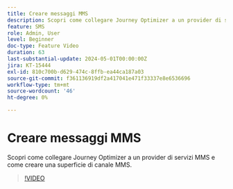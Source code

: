 ```yaml
---
title: Creare messaggi MMS
description: Scopri come collegare Journey Optimizer a un provider di servizi MMS e come creare una superficie di canale MMS.
feature: SMS
role: Admin, User
level: Beginner
doc-type: Feature Video
duration: 63
last-substantial-update: 2024-05-01T00:00:00Z
jira: KT-15444
exl-id: 810c700b-d629-474c-8ffb-ea44ca187a03
source-git-commit: f361136919df2a417041e471f33337e8e6536696
workflow-type: tm+mt
source-wordcount: '46'
ht-degree: 0%

---
```


# Creare messaggi MMS

Scopri come collegare Journey Optimizer a un provider di servizi MMS e come creare una superficie di canale MMS.

>[!VIDEO](https://video.tv.adobe.com/v/3428816/?learn=on)
